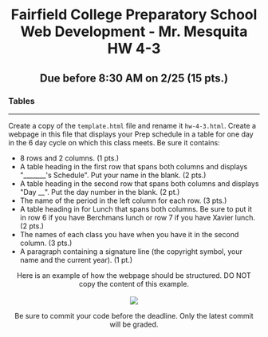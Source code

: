 <h1 align="center">
    Fairfield College Preparatory School<br>
    Web Development - Mr. Mesquita<br>
    HW 4-3
</h1>

<h2 align="center">
    Due before 8:30 AM on 2/25 (15 pts.)
</h2>

### Tables
---

Create a copy of the `template.html` file and rename it `hw-4-3.html`. Create a webpage in this file that displays your Prep schedule in a table for one day in the 6 day cycle on which this class meets. Be sure it contains:

* 8 rows and 2 columns. (1 pts.)
* A table heading in the first row that spans both columns and displays "_______'s Schedule". Put your name in the blank. (2 pts.)
* A table heading in the second row that spans both columns and displays "Day __". Put the day number in the blank. (2 pt.)
* The name of the period in the left column for each row. (3 pts.)
* A table heading in for Lunch that spans both columns. Be sure to put it in row 6 if you have Berchmans lunch or row 7 if you have Xavier lunch. (2 pts.)
* The names of each class you have when you have it in the second column. (3 pts.)
* A paragraph containing a signature line (the copyright symbol, your name and the current year). (1 pt.)

<p align="center">
Here is an example of how the webpage should be structured. DO NOT copy the content of this example.<br>
<br>
<img src="https://i.imgur.com/5O4qQIV.png">
</p>

<p align="center">Be sure to commit your code before the deadline. Only the latest commit will be graded.</p>
